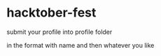 # hacktober-fest

submit your profile into profile folder

in the format with name and then whatever you like

